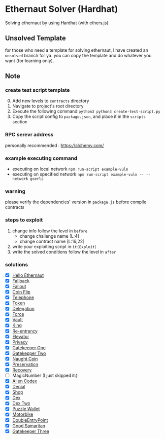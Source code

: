 # Ethernaut Solver (Hardhat)
Solving ethernaut by using Hardhat (with ethers.js)

## Unsolved Template
for those who need a template for solving ethernaut, I have created an `unsolved` branch for ya.
you can copy the template and do whatever you want (for learning only).

## Note
### create test script template
0. Add new levels to `contracts` directory
1. Navigate to project's root directory 
2. Execute the following command
    `python3 python3 create-test-script.py`
3. Copy the script config to `package.json`, and place it in the `scripts` section

### RPC serevr address
personally recommended : https://alchemy.com/

### example executing command
- executing on local network
    `npm run-script example-vuln`
- executing on specified network
     `npm run-script example-vuln -- --network goerli`
### warning
please verify the dependencies' version in `package.js` before compile contracts

### steps to exploit
1. change info follow the level in `before`
    - change challenge name [L:4]
    - change contract name [L:16,22]
3. write your exploiting script in `it(Exploit)`
4. write the solved conditions follow the level in `after` 

### solutions
- [x]  [Hello Ethernaut](https://github.com/CokeFung/ethernaut-solver-hardhat/tree/main/test/hello-ethernaut)
- [x]  [Fallback](https://github.com/CokeFung/ethernaut-solver-hardhat/tree/main/test/fallback)
- [x]  [Fallout](https://github.com/CokeFung/ethernaut-solver-hardhat/tree/main/test/fallout)
- [x]  [Coin Flip](https://github.com/CokeFung/ethernaut-solver-hardhat/tree/main/test/coin-flip)
- [x]  [Telephone](https://github.com/CokeFung/ethernaut-solver-hardhat/tree/main/test/telephone)
- [x]  [Token](https://github.com/CokeFung/ethernaut-solver-hardhat/tree/main/test/token)
- [x]  [Delegation](https://github.com/CokeFung/ethernaut-solver-hardhat/tree/main/test/delegation)
- [x]  [Force](https://github.com/CokeFung/ethernaut-solver-hardhat/tree/main/test/force)
- [x]  [Vault](https://github.com/CokeFung/ethernaut-solver-hardhat/tree/main/test/vault)
- [x]  [King](https://github.com/CokeFung/ethernaut-solver-hardhat/tree/main/test/king)
- [x]  [Re-entrancy](https://github.com/CokeFung/ethernaut-solver-hardhat/tree/main/test/re-entrancy)
- [x]  [Elevator](https://github.com/CokeFung/ethernaut-solver-hardhat/tree/main/test/elevator)
- [x]  [Privacy](https://github.com/CokeFung/ethernaut-solver-hardhat/tree/main/test/privacy)
- [x]  [Gatekeeper One](https://github.com/CokeFung/ethernaut-solver-hardhat/tree/main/test/gatekeeper-one)
- [x]  [Gatekepper Two](https://github.com/CokeFung/ethernaut-solver-hardhat/tree/main/test/gatekeeper-two)
- [x]  [Naught Coin](https://github.com/CokeFung/ethernaut-solver-hardhat/tree/main/test/naught-coin)
- [x]  [Preservation](https://github.com/CokeFung/ethernaut-solver-hardhat/tree/main/test/preservation)
- [x]  [Recovery](https://github.com/CokeFung/ethernaut-solver-hardhat/tree/main/test/recovery)
- [ ]  MagicNumber (I just skipped it:)
- [x]  [Alien Codex](https://github.com/CokeFung/ethernaut-solver-hardhat/tree/main/test/alien-codex)
- [x]  [Denial](https://github.com/CokeFung/ethernaut-solver-hardhat/tree/main/test/denial)
- [x]  [Shop](https://github.com/CokeFung/ethernaut-solver-hardhat/tree/main/test/shop)
- [x]  [Dex](https://github.com/CokeFung/ethernaut-solver-hardhat/tree/main/test/dex)
- [x]  [Dex Two](https://github.com/CokeFung/ethernaut-solver-hardhat/tree/main/test/dex-two)
- [x]  [Puzzle Wallet](https://github.com/CokeFung/ethernaut-solver-hardhat/tree/main/test/puzzle-wallet)
- [x]  [Motorbike](https://github.com/CokeFung/ethernaut-solver-hardhat/tree/main/test/motorbike)
- [x]  [DoubleEntryPoint](https://github.com/CokeFung/ethernaut-solver-hardhat/tree/main/test/double-entry-point)
- [x]  [Good Samaritan](https://github.com/CokeFung/ethernaut-solver-hardhat/tree/main/test/good-samaritan)
- [x]  [Gatekeeper Three](https://github.com/CokeFung/ethernaut-solver-hardhat/tree/main/test/gatekeeper-three)